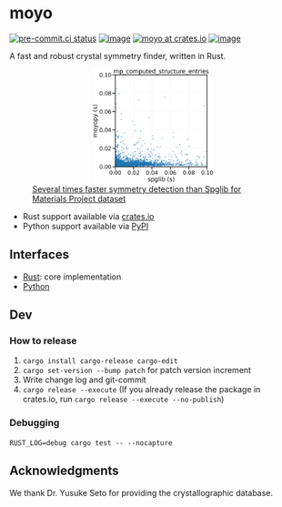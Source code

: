 # moyo

[![pre-commit.ci status](https://results.pre-commit.ci/badge/github/spglib/moyo/main.svg)](https://results.pre-commit.ci/latest/github/spglib/moyo/main)
[![image](https://img.shields.io/pypi/l/moyopy.svg)](https://pypi.python.org/pypi/moyopy)
[![moyo at crates.io](https://img.shields.io/crates/v/moyo.svg)](https://img.shields.io/crates/v/moyo)
[![image](https://img.shields.io/pypi/v/moyopy.svg)](https://pypi.python.org/pypi/moyopy)

A fast and robust crystal symmetry finder, written in Rust.

<figure>
    <div style="text-align: center">
        <img src="bench/mp/mp.png" width=50%>
    </div>
    <figcaption><a href="bench/mp/analysis.ipynb">Several times faster symmetry detection than Spglib for Materials Project dataset</a></figcaption>
</figure>

- Rust support available via [crates.io](https://crates.io/crates/moyo)
- Python support available via [PyPI](https://pypi.org/project/moyopy/)

## Interfaces

- [Rust](moyo/README.md): core implementation
- [Python](moyopy/README.md)

## Dev

### How to release

1. `cargo install cargo-release cargo-edit`
1. `cargo set-version --bump patch` for patch version increment
1. Write change log and git-commit
1. `cargo release --execute` (If you already release the package in crates.io, run `cargo release --execute --no-publish`)

### Debugging

```shell
RUST_LOG=debug cargo test -- --nocapture
```

## Acknowledgments

We thank Dr. Yusuke Seto for providing the crystallographic database.

